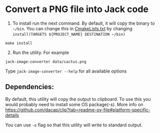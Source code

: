 # Convert a PNG file into Jack code
1) To install run the next command. By default, it will copy the binary to `~/bin`. 
You can change this in [CmakeLists.txt](CMakeLists.txt) by changing `install(TARGETS ${PROJECT_NAME} DESTINATION ~/bin)` 
```shell
make install
```
2) Run the utility. For example 
```shell
jack-image-converter data/cactus.png
```
Type `jack-image-converter --help` for all available options
## Dependencies:
By default, this utility will copy the output to clipboard. To use this you would probably need to install some OS package(-s).
More info on https://github.com/dacap/clip?tab=readme-ov-file#platform-specific-details

You can use `-o` flag so  that this utility will write to standard output.